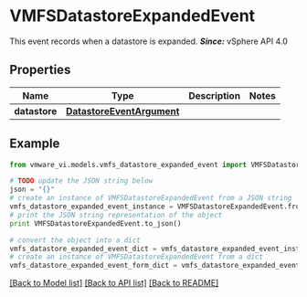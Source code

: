 # VMFSDatastoreExpandedEvent

This event records when a datastore is expanded.  ***Since:*** vSphere API 4.0 

## Properties
Name | Type | Description | Notes
------------ | ------------- | ------------- | -------------
**datastore** | [**DatastoreEventArgument**](DatastoreEventArgument.md) |  | 

## Example

```python
from vmware_vi.models.vmfs_datastore_expanded_event import VMFSDatastoreExpandedEvent

# TODO update the JSON string below
json = "{}"
# create an instance of VMFSDatastoreExpandedEvent from a JSON string
vmfs_datastore_expanded_event_instance = VMFSDatastoreExpandedEvent.from_json(json)
# print the JSON string representation of the object
print VMFSDatastoreExpandedEvent.to_json()

# convert the object into a dict
vmfs_datastore_expanded_event_dict = vmfs_datastore_expanded_event_instance.to_dict()
# create an instance of VMFSDatastoreExpandedEvent from a dict
vmfs_datastore_expanded_event_form_dict = vmfs_datastore_expanded_event.from_dict(vmfs_datastore_expanded_event_dict)
```
[[Back to Model list]](../README.md#documentation-for-models) [[Back to API list]](../README.md#documentation-for-api-endpoints) [[Back to README]](../README.md)


